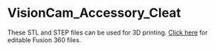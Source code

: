 # VisionCam_Accessory_Cleat

These STL and STEP files can be used for 3D printing. [Click here](http://a360.co/2yXj6jS) for editable Fusion 360 files.


